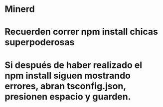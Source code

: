 # Minerd
# Recuerden correr npm install chicas superpoderosas
# Si después de haber realizado el npm install siguen mostrando errores, abran tsconfig.json, presionen espacio y guarden.
